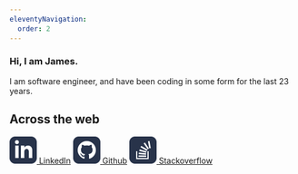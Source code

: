 ```yaml
---
eleventyNavigation:
  order: 2
---
```

### Hi, I am James. 

I am software engineer, and have been coding in some form for the last 23 years.

## Across the web
[![LinkedIn Profile](../assets/profile/linkedin-logo.png) LinkedIn](https://www.linkedin.com/in/jmc265)
[![Github Profile](../assets/profile/github-logo.png) Github](https://github.com/jmc265/)
[![Stackoverflow Profile](../assets/profile/stackoverflow-logo.png) Stackoverflow](https://stackoverflow.com/users/1333114/james-cross)
